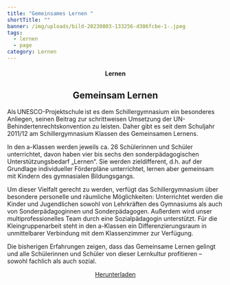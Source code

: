 ```yaml
---
title: "Gemeinsames Lernen "
shortTitle: ""
banner: /img/uploads/bild-20230803-133256-d306fcbe-1-.jpeg
tags:
  - lernen
  - page
category: Lernen
---
```

<center><div class="title"><h4>Lernen</h4><h2>Gemeinsam Lernen</h2></div></center>

Als UNESCO-Projektschule ist es dem Schillergymnasium ein besonderes Anliegen, seinen Beitrag zur schrittweisen Umsetzung der UN-Behindertenrechtskonvention zu leisten. Daher gibt es seit dem Schuljahr 2011/12 am Schillergymnasium Klassen des Gemeinsamen Lernens. 

In den a-Klassen werden jeweils ca. 26 Schülerinnen und Schüler unterrichtet, davon haben vier bis sechs den sonderpädagogischen Unterstützungsbedarf „Lernen“. Sie werden zieldifferent, d.h. auf der Grundlage individueller Förderpläne unterrichtet, lernen aber gemeinsam mit Kindern des gymnasialen Bildungsgangs. 

Um dieser Vielfalt gerecht zu werden, verfügt das Schillergymnasium über besondere personelle und räumliche Möglichkeiten: Unterrichtet werden die Kinder und Jugendlichen sowohl von Lehrkräften des Gymnasiums als auch von Sonderpädagoginnen und Sonderpädagogen. Außerdem wird unser multiprofessionelles Team durch eine Sozialpädagogin unterstützt. Für die Kleingruppenarbeit steht in den a-Klassen ein Differenzierungsraum in unmittelbarer Verbindung mit dem Klassenzimmer zur Verfügung. 

Die bisherigen Erfahrungen zeigen, dass das Gemeinsame Lernen gelingt und alle Schülerinnen und Schüler von dieser Lernkultur profitieren – sowohl fachlich als auch sozial. 

<center><a href="/img/uploads/mittagstreff-1.hj-2022-23.docx" class="download-button" download><i class="bx bx-download"></i> Herunterladen</a></center>